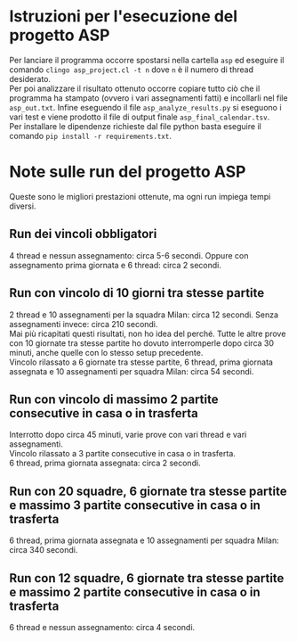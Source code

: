 # Istruzioni per l'esecuzione del progetto ASP

Per lanciare il programma occorre spostarsi nella cartella `asp` ed eseguire il comando `clingo asp_project.cl -t n` dove `n` è il numero di thread desiderato.  
Per poi analizzare il risultato ottenuto occorre copiare tutto ciò che il programma ha stampato (ovvero i vari assegnamenti fatti) e incollarli nel file `asp_out.txt`. Infine eseguendo il file `asp_analyze_results.py` si eseguono i vari test e viene prodotto il file di output finale `asp_final_calendar.tsv`.  
Per installare le dipendenze richieste dal file python basta eseguire il comando `pip install -r requirements.txt`.  

# Note sulle run del progetto ASP

Queste sono le migliori prestazioni ottenute, ma ogni run impiega tempi diversi.

## Run dei vincoli obbligatori

4 thread e nessun assegnamento: circa 5-6 secondi. Oppure con assegnamento prima giornata e 6 thread: circa 2 secondi.

## Run con vincolo di 10 giorni tra stesse partite

2 thread e 10 assegnamenti per la squadra Milan: circa 12 secondi. Senza assegnamenti invece: circa 210 secondi.  
Mai più ricapitati questi risultati, non ho idea del perché. Tutte le altre prove con 10 giornate tra stesse partite ho dovuto interromperle dopo circa 30 minuti, anche quelle con lo stesso setup precedente.    
Vincolo rilassato a 6 giornate tra stesse partite, 6 thread, prima giornata assegnata e 10 assegnamenti per squadra Milan: circa 54 secondi.

## Run con vincolo di massimo 2 partite consecutive in casa o in trasferta

Interrotto dopo circa 45 minuti, varie prove con vari thread e vari assegnamenti.  
Vincolo rilassato a 3 partite consecutive in casa o in trasferta.  
6 thread, prima giornata assegnata: circa 2 secondi.

## Run con 20 squadre, 6 giornate tra stesse partite e massimo 3 partite consecutive in casa o in trasferta

6 thread, prima giornata assegnata e 10 assegnamenti per squadra Milan: circa 340 secondi.

## Run con 12 squadre, 6 giornate tra stesse partite e massimo 2 partite consecutive in casa o in trasferta

6 thread e nessun assegnamento: circa 4 secondi.
